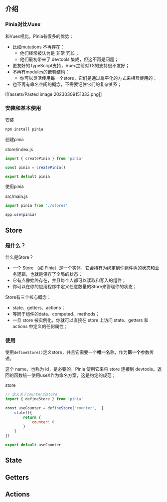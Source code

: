 ## 介绍

### Pinia对比Vuex

和Vuex相比，Pinia有很多的优势：
- 比如mutations 不再存在：
	- 他们经常被认为是 非常 冗长；
	- 他们最初带来了 devtools 集成，但这不再是问题；
- 更友好的TypeScript支持，Vuex之前对TS的支持很不友好；
- 不再有modules的嵌套结构：
	- 你可以灵活使用每一个store，它们是通过扁平化的方式来相互使用的；
- 也不再有命名空间的概念，不需要记住它们的复杂关系；

![[assets/Pasted image 20230309151333.png]]

### 安装和基本使用

安装

```bash
npm install pinia
```

创建pinia

store/index.js

```js
import { createPinia } from 'pinia'

const pinia = createPinia()

export default pinia

```

使用pinia

src/main.js

```js
import pinia from './stores'

app.use(pinia)
```

## Store

### 是什么？

什么是Store？
- 一个 Store （如 Pinia）是一个实体，它会持有为绑定到你组件树的状态和业务逻辑，也就是保存了全局的状态；
- 它有点像始终存在，并且每个人都可以读取和写入的组件；
- 你可以在你的应用程序中定义任意数量的Store来管理你的状态；

Store有三个核心概念：
- state、getters、actions；
- 等同于组件的data、computed、methods；
- 一旦 store 被实例化，你就可以直接在 store 上访问 state、getters 和 actions 中定义的任何属性；

### 使用

使用`defineStore()`定义store，并且它需要一个**唯一**名称，作为**第一个**参数传递。

这个 name，也称为 id，是必要的，Pinia 使用它来将 store 连接到 devtools。返回的函数统一使用useX作为命名方案，这是约定的规范；

store

```js
// 定义关于counter的store
import { defineStore } from 'pinia'

const useCounter = defineStore("counter",  {
	state(){
		return {
			counter: 0
		}
	}
})

export default useCounter
```





## State


## Getters


## Actions

